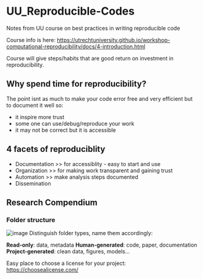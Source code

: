 # UU_Reproducible-Codes
Notes from UU course on best practices in writing reproducible code

Course info is here:
https://utrechtuniversity.github.io/workshop-computational-reproducibility/docs/4-introduction.html


Course will give steps/habits that are good return on investment in reproducibility.

## Why spend time for reproducibility?
The point isnt as much to make your code error free and very efficient but to document it well so:
- it inspire more trust
- some one can use/debug/reproduce your work
- it may not be correct but it is accessible

## 4 facets of reproduciblity
- Documentation >> for accessiblity - easy to start and use
- Organization >> for making work transparent and gaining trust
- Automation >> make analysis steps documented
- Dissemination

## Research Compendium
### Folder structure
![image](https://user-images.githubusercontent.com/38658817/220858325-2beec598-ec2e-43ed-b07d-49ef462e87b8.png)
Distinguish folder types, name them accordingly:

**Read-only**: data, metadata
**Human-generated**: code, paper, documentation
**Project-generated**: clean data, figures, models...

Easy place to choose a license for your project: https://choosealicense.com/



